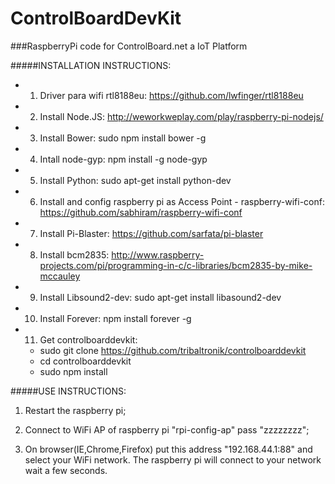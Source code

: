 # ControlBoardDevKit
###RaspberryPi code for ControlBoard.net a IoT Platform


#####INSTALLATION INSTRUCTIONS:


- 1) Driver para wifi rtl8188eu:
https://github.com/lwfinger/rtl8188eu

- 2) Install Node.JS:
http://weworkweplay.com/play/raspberry-pi-nodejs/

- 3) Install Bower:
sudo npm install bower -g

- 4) Intall node-gyp:
npm install -g node-gyp

- 5) Install Python:
sudo apt-get install python-dev

- 6) Install and config raspberry pi as Access Point - raspberry-wifi-conf:
https://github.com/sabhiram/raspberry-wifi-conf

- 7) Install Pi-Blaster:
https://github.com/sarfata/pi-blaster

- 8) Install bcm2835:
http://www.raspberry-projects.com/pi/programming-in-c/c-libraries/bcm2835-by-mike-mccauley

- 9) Install Libsound2-dev:
sudo apt-get install libasound2-dev

- 10) Install Forever:
npm install forever -g


- 11) Get controlboarddevkit:
  * sudo git clone https://github.com/tribaltronik/controlboarddevkit
  * cd controlboarddevkit
  * sudo npm install


#####USE INSTRUCTIONS:

1) Restart the raspberry pi;

2) Connect to WiFi AP of raspberry pi "rpi-config-ap" pass "zzzzzzzz";

3) On browser(IE,Chrome,Firefox) put this address "192.168.44.1:88" and select your WiFi network. The raspberry pi will connect to your network wait a few seconds.
